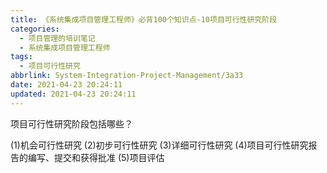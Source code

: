 ```yaml
---
title: 《系统集成项目管理工程师》必背100个知识点-10项目可行性研究阶段
categories:
  - 项目管理的培训笔记
  - 系统集成项目管理工程师
tags:
  - 项目可行性研究
abbrlink: System-Integration-Project-Management/3a33
date: 2021-04-23 20:24:11
updated: 2021-04-23 20:24:11
---
```


项目可行性研究阶段包括哪些？

(1)机会可行性研究
(2)初步可行性研究
(3)详细可行性研究
(4)项目可行性研究报告的编写、提交和获得批准
(5)项目评估
